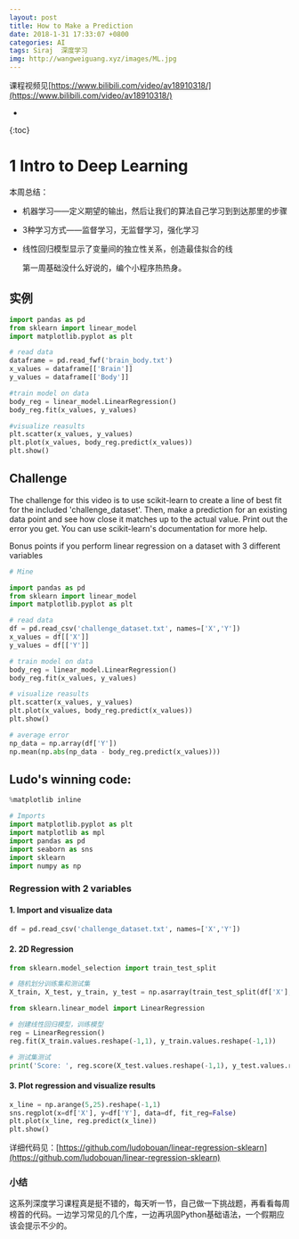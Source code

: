 ```yaml
---
layout: post
title: How to Make a Prediction
date: 2018-1-31 17:33:07 +0800
categories: AI
tags: Siraj  深度学习 
img: http://wangweiguang.xyz/images/ML.jpg
---
```


课程视频见[https://www.bilibili.com/video/av18910318/](https://www.bilibili.com/video/av18910318/)



* 
{:toc}
# 1 Intro to Deep Learning

本周总结：

* 机器学习——定义期望的输出，然后让我们的算法自己学习到到达那里的步骤

* 3种学习方式——监督学习，无监督学习，强化学习

* 线性回归模型显示了变量间的独立性关系，创造最佳拟合的线

  第一周基础没什么好说的，编个小程序热热身。

## 实例

```python
import pandas as pd
from sklearn import linear_model
import matplotlib.pyplot as plt

# read data
dataframe = pd.read_fwf('brain_body.txt')
x_values = dataframe[['Brain']]
y_values = dataframe[['Body']]

#train model on data
body_reg = linear_model.LinearRegression()
body_reg.fit(x_values, y_values)

#visualize reasults
plt.scatter(x_values, y_values)
plt.plot(x_values, body_reg.predict(x_values))
plt.show()
```

## Challenge

The challenge for this video is to use scikit-learn to create a line of best fit for the included 'challenge_dataset'. Then, make a prediction for an existing data point and see how close it matches up to the actual value. Print out the error you get. You can use scikit-learn's documentation for more help. 

Bonus points if you perform linear regression on a dataset with 3 different variables

```python
# Mine

import pandas as pd
from sklearn import linear_model
import matplotlib.pyplot as plt

# read data
df = pd.read_csv('challenge_dataset.txt', names=['X','Y'])
x_values = df[['X']]
y_values = df[['Y']]

# train model on data
body_reg = linear_model.LinearRegression()
body_reg.fit(x_values, y_values)

# visualize reasults
plt.scatter(x_values, y_values)
plt.plot(x_values, body_reg.predict(x_values))
plt.show()

# average error
np_data = np.array(df['Y'])
np.mean(np.abs(np_data - body_reg.predict(x_values)))
```

## Ludo's winning code:

```python
%matplotlib inline

# Imports
import matplotlib.pyplot as plt
import matplotlib as mpl
import pandas as pd
import seaborn as sns
import sklearn
import numpy as np
```

### Regression with 2 variables

#### 1. Import and visualize data

```python
df = pd.read_csv('challenge_dataset.txt', names=['X','Y'])
```

#### 2. 2D Regression 

```python
from sklearn.model_selection import train_test_split

# 随机划分训练集和测试集
X_train, X_test, y_train, y_test = np.asarray(train_test_split(df['X'], df['Y'], test_size=0.1))

from sklearn.linear_model import LinearRegression

# 创建线性回归模型，训练模型
reg = LinearRegression()
reg.fit(X_train.values.reshape(-1,1), y_train.values.reshape(-1,1))

# 测试集测试
print('Score: ', reg.score(X_test.values.reshape(-1,1), y_test.values.reshape(-1,1)))
```

#### 3. Plot regression and visualize results

```python
x_line = np.arange(5,25).reshape(-1,1)
sns.regplot(x=df['X'], y=df['Y'], data=df, fit_reg=False)
plt.plot(x_line, reg.predict(x_line))
plt.show()
```

详细代码见：[https://github.com/ludobouan/linear-regression-sklearn](https://github.com/ludobouan/linear-regression-sklearn)

### 小结

这系列深度学习课程真是挺不错的，每天听一节，自己做一下挑战题，再看看每周榜首的代码。一边学习常见的几个库，一边再巩固Python基础语法，一个假期应该会提示不少的。